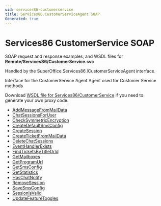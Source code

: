 ```yaml
---
uid: services86-customerservice
title: Services86.CustomerServiceAgent SOAP
Generated: true
---
```


# Services86 CustomerService SOAP

SOAP request and response examples, and WSDL files for **Remote/Services86/CustomerService.svc**

Handled by the <see cref="T:SuperOffice.Services86.ICustomerServiceAgent">SuperOffice.Services86.ICustomerServiceAgent</see> interface.

Interface for the CustomerService Agent
Agent used for Customer Service methods

Download [WSDL file for Services86/CustomerService](../Services86-CustomerService.md) if you need to generate your own proxy code.

* [AddMessageFromMailData](AddMessageFromMailData.md)
* [ChatSessionsForUser](ChatSessionsForUser.md)
* [CheckSymmetricEncryption](CheckSymmetricEncryption.md)
* [CreateDefaultSmsConfig](CreateDefaultSmsConfig.md)
* [CreateSession](CreateSession.md)
* [CreateTicketFromMailData](CreateTicketFromMailData.md)
* [DeleteChatSessions](DeleteChatSessions.md)
* [EventHandlerExists](EventHandlerExists.md)
* [FindTicketsByTitleOrId](FindTicketsByTitleOrId.md)
* [GetMailboxes](GetMailboxes.md)
* [GetProgramUrl](GetProgramUrl.md)
* [GetSmsConfig](GetSmsConfig.md)
* [GetStatistics](GetStatistics.md)
* [HasChatNotify](HasChatNotify.md)
* [RemoveSession](RemoveSession.md)
* [SaveSmsConfig](SaveSmsConfig.md)
* [SessionIsValid](SessionIsValid.md)
* [UpdateFeatureToggles](UpdateFeatureToggles.md)
